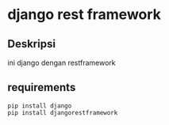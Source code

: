 # django rest framework


## Deskripsi
ini django dengan restframework

## requirements
```
pip install django
pip install djangorestframework
```

